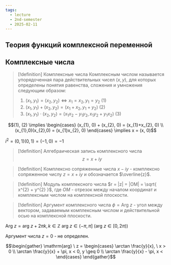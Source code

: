 ```yaml
---
tags:
  - lecture
  - 2nd-semester
  - 2025-02-11
---
```


## Теория функций комплексной переменной

## Комплексные числа

> [!definition] Комплексные числа
> Комплексным числом называется упорядоченная пара действительных чисел $(x, y)$, для которых определены понятия равенства, сложения и умножения следующим образом:
> 1. $(x_{1}, y_{1}) = (x_{2}, y_{2}) \iff x_{1} = x_{2}, y_{1} = y_{2} \ (1)$ 
> 2. $(x_{1}, y_{1}) + (x_{2}, y_{2}) = (x_{1}+ x_{2}, y_{1}+y_{2}) \ (2)$
> 3. $(x_{1}, y_{1})\cdot (x_{2}, y_{2}) = (x_{1}x_{2} - y_{1}y_{2}, x_{1}y_{2} + y_{1}x_{2}) \ (3)$

$$(1), (2) \implies \begin{cases}
(x_{1}, 0) + (x_{2}, 0) = (x_{1}+x_{2}, 0) \\
(x_{1},0)(x_{2},0) = (x_{1}x_{2}, 0)
\end{cases} \implies x = (x, 0)$$

$i^{2} = (0,1)(0,1) = (-1, 0) = -1$

> [!definition] Алгебраическая запись комплексного числа
> $$z = x + iy$$

> [!definition] Комплексно сопряженные числа
> $x-iy$ - комплексно сопряженное числу $z = x + iy$ и обозначается $\overline{z}$.

> [!definition] Модуль комплексного числа
> $r = |z| = |OM| = \sqrt{ x^{2} + y^{2} }$, где $OM$ - отрезок между началом координат и комплексным числом на комплексной плоскости.

> [!definition] Аргумент комплексного числа
> $\phi = \mathrm{Arg} \ z$ - угол между вектором, задаваемым комплексным числом и действительной осью на комплексной плоскости.

$\mathrm{Arg} \ z = \mathrm{arg} \ z +2\pi k, k \in \mathbb{Z}$
$\mathrm{arg} \ z \in (-\pi, \pi] \ (\mathrm{arg} \ z \in [0, 2\pi))$

Аргумент числа $z = 0$ - не определен.

$$\begin{gather}
\mathrm{arg} \ z = \begin{cases}
\arctan \frac{y}{x}, \ x > 0 \\
\arctan \frac{y}{x} + \pi, x < 0, y \geq 0 \\
\arctan \frac{y}{x} - \pi, x <
\end{cases}
\end{gather}$$